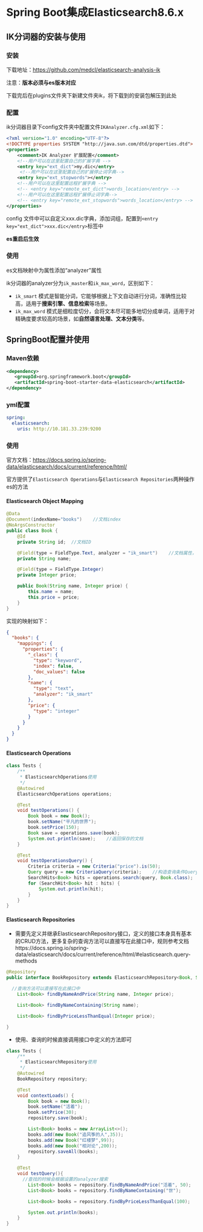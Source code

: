 # Spring Boot集成Elasticsearch8.6.x

## IK分词器的安装与使用

### 安装

下载地址：https://github.com/medcl/elasticsearch-analysis-ik

注意：**版本必须与es版本对应**

下载完后在plugins文件夹下新建文件夹ik，将下载到的安装包解压到此处

### 配置

ik分词器目录下config文件夹中配置文件`IKAnalyzer.cfg.xml`如下：

```xml
<?xml version="1.0" encoding="UTF-8"?>
<!DOCTYPE properties SYSTEM "http://java.sun.com/dtd/properties.dtd">
<properties>
	<comment>IK Analyzer 扩展配置</comment>
	<!--用户可以在这里配置自己的扩展字典 -->
	<entry key="ext_dict">my.dic</entry>
	 <!--用户可以在这里配置自己的扩展停止词字典-->
	<entry key="ext_stopwords"></entry>
	<!--用户可以在这里配置远程扩展字典 -->
	<!-- <entry key="remote_ext_dict">words_location</entry> -->
	<!--用户可以在这里配置远程扩展停止词字典-->
	<!-- <entry key="remote_ext_stopwords">words_location</entry> -->
</properties>
```

config 文件中可以自定义xxx.dic字典，添加词组，配置到`<entry key="ext_dict">xxx.dic</entry>`标签中

**es重启后生效**

### 使用

es文档映射中为属性添加“analyzer”属性

ik分词器的analyzer分为`ik_master`和`ik_max_word`，区别如下：

- `ik_smart` 模式是智能分词，它能够根据上下文自动进行分词，准确性比较高，适用于**搜索引擎、信息检索**等场景。
- `ik_max_word` 模式是细粒度切分，会将文本尽可能多地切分成单词，适用于对精确度要求较高的场景，如**自然语言处理、文本分类**等。

## SpringBoot配置并使用

### Maven依赖

```xml
<dependency>
   <groupId>org.springframework.boot</groupId>
   <artifactId>spring-boot-starter-data-elasticsearch</artifactId>
</dependency>
```

### yml配置

```yml
spring:
  elasticsearch:
    uris: http://10.181.33.239:9200
```

### 使用

官方文档：https://docs.spring.io/spring-data/elasticsearch/docs/current/reference/html/

官方提供了`Elasticsearch Operations`与`Elasticsearch Repositories`两种操作es的方法

#### Elasticsearch Object Mapping

```java
@Data
@Document(indexName="books")	//文档index
@NoArgsConstructor
public class Book {
    @Id
    private String id;	//文档ID

    @Field(type = FieldType.Text, analyzer = "ik_smart")	//文档属性，可以在此指定分词器
    private String name;

    @Field(type = FieldType.Integer)
    private Integer price;

    public Book(String name, Integer price) {
        this.name = name;
        this.price = price;
    }
}
```

实现的映射如下：

```json
{
  "books": {
    "mappings": {
      "properties": {
        "_class": {
          "type": "keyword",
          "index": false,
          "doc_values": false
        },
        "name": {
          "type": "text",
          "analyzer": "ik_smart"
        },
        "price": {
          "type": "integer"
        }
      }
    }
  }
}
```



#### Elasticsearch Operations

```java
class Tests {
    /**
     * ElasticsearchOperations使用
     */
    @Autowired
    ElasticsearchOperations operations;

    @Test
    void testOperations() {
        Book book = new Book();
        book.setName("平凡的世界");
        book.setPrice(150);
        Book save = operations.save(book);
        System.out.println(save);    //返回保存的文档
    }

    @Test
    void testOperationsQuery() {
        Criteria criteria = new Criteria("price").is(50);
        Query query = new CriteriaQuery(criteria);    //构造查询条件Query
        SearchHits<Book> hits = operations.search(query, Book.class);
        for (SearchHit<Book> hit : hits) {
            System.out.println(hit);
        }
    }
}
```



#### Elasticsearch Repositories

- 需要先定义并继承ElasticsearchRepository接口，定义的接口本身具有基本的CRUD方法，更多复杂的查询方法可以直接写在此接口中，规则参考文档https://docs.spring.io/spring-data/elasticsearch/docs/current/reference/html/#elasticsearch.query-methods

```java
@Repository
public interface BookRepository extends ElasticsearchRepository<Book, String> {

  //查询方法可以直接写在此接口中
    List<Book> findByNameAndPrice(String name, Integer price);

    List<Book> findByNameContaining(String name);

    List<Book> findByPriceLessThanEqual(Integer price);

}
```

- 使用、查询的时候直接调用接口中定义的方法即可

```java
class Tests {
    /**
     * ElasticsearchRepository使用
     */
    @Autowired
    BookRepository repository;

    @Test
    void contextLoads() {
        Book book = new Book();
        book.setName("活着");
        book.setPrice(30);
        repository.save(book);

        List<Book> books = new ArrayList<>();
        books.add(new Book("追风筝的人",35));
        books.add(new Book("红楼梦",99));
        books.add(new Book("相对论",200));
        repository.saveAll(books);
    }

    @Test
    void testQuery(){
      //查找的时候会根据设置的analyzer搜索
        List<Book> books = repository.findByNameAndPrice("活着", 50);	
        List<Book> books = repository.findByNameContaining("世");

        List<Book> books = repository.findByPriceLessThanEqual(100);

        System.out.println(books);
    }
}

```

